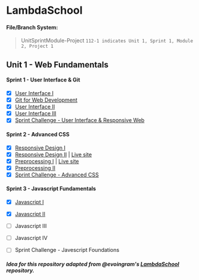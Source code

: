 # LambdaSchool

#### File/Branch System: 
>UnitSprintModule-Project `112-1 indicates Unit 1, Sprint 1, Module 2, Project 1`

## Unit 1 - Web Fundamentals
#### Sprint 1 - User Interface & Git
- [X] [User Interface I](https://codepen.io/collection/nxPOZr)
- [X] [Git for Web Development](https://github.com/reannalp/Git-for-Web-Development-Project)
- [X] [User Interface II](https://github.com/reannalp/LambdaSchool/tree/master/u1/113-1/User-Interface)
- [X] [User Interface III](https://github.com/reannalp/LambdaSchool/tree/master/u1/114-1/UI-III-Flexbox)
- [X] [Sprint Challenge - User Interface & Responsive Web](https://github.com/reannalp/Sprint-Challenge--User-Interface)

#### Sprint 2 - Advanced CSS
- [X] [Responsive Design I](https://github.com/reannalp/LambdaSchool/tree/master/u1/121-1/responsive-web-design-I)
- [X] [Responsive Design II](https://github.com/reannalp/LambdaSchool/tree/master/u1/122-1/portfolio-website) | [Live site](https://reannalp.github.io)
- [X] [Preprocessing I](https://github.com/reannalp/LambdaSchool/tree/master/u1/123-1/Preprocessing-I) | [Live site](https://reannalp.github.io/cooper/)
- [X] [Preprocessing II](https://github.com/reannalp/LambdaSchool/tree/master/u1/124-1/Preprocessing-II)
- [X] [Sprint Challenge - Advanced CSS](https://github.com/reannalp/Sprint-Challenge--Advanced-CSS/tree/reanna-perez)

#### Sprint 3 - Javascript Fundamentals
- [X] [Javascript I](https://github.com/reannalp/LambdaSchool/tree/131-1/u1/131-1/JS-Exercise-Functions-Arrays-Objects)
- [X] [Javascript II](https://github.com/reannalp/LambdaSchool/tree/132-1/u1/132-1/JS-Exercise-Closures-Callbacks-ArrayMethods)
- [ ] Javascript III
- [ ] Javascript IV
- [ ] Sprint Challenge - Javescript Foundations


##### Idea for this repository adapted from @evoingram's [LambdaSchool](https://github.com/evoingram/LambdaSchool/) repository.
